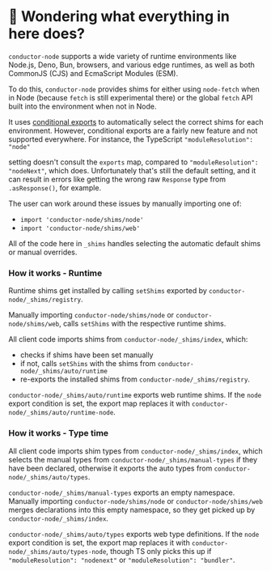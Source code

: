 # 👋 Wondering what everything in here does?

`conductor-node` supports a wide variety of runtime environments like Node.js, Deno, Bun, browsers, and various
edge runtimes, as well as both CommonJS (CJS) and EcmaScript Modules (ESM).

To do this, `conductor-node` provides shims for either using `node-fetch` when in Node (because `fetch` is still experimental there) or the global `fetch` API built into the environment when not in Node.

It uses [conditional exports](https://nodejs.org/api/packages.html#conditional-exports) to
automatically select the correct shims for each environment. However, conditional exports are a fairly new
feature and not supported everywhere. For instance, the TypeScript `"moduleResolution": "node"`

setting doesn't consult the `exports` map, compared to `"moduleResolution": "nodeNext"`, which does.
Unfortunately that's still the default setting, and it can result in errors like
getting the wrong raw `Response` type from `.asResponse()`, for example.

The user can work around these issues by manually importing one of:

- `import 'conductor-node/shims/node'`
- `import 'conductor-node/shims/web'`

All of the code here in `_shims` handles selecting the automatic default shims or manual overrides.

### How it works - Runtime

Runtime shims get installed by calling `setShims` exported by `conductor-node/_shims/registry`.

Manually importing `conductor-node/shims/node` or `conductor-node/shims/web`, calls `setShims` with the respective runtime shims.

All client code imports shims from `conductor-node/_shims/index`, which:

- checks if shims have been set manually
- if not, calls `setShims` with the shims from `conductor-node/_shims/auto/runtime`
- re-exports the installed shims from `conductor-node/_shims/registry`.

`conductor-node/_shims/auto/runtime` exports web runtime shims.
If the `node` export condition is set, the export map replaces it with `conductor-node/_shims/auto/runtime-node`.

### How it works - Type time

All client code imports shim types from `conductor-node/_shims/index`, which selects the manual types from `conductor-node/_shims/manual-types` if they have been declared, otherwise it exports the auto types from `conductor-node/_shims/auto/types`.

`conductor-node/_shims/manual-types` exports an empty namespace.
Manually importing `conductor-node/shims/node` or `conductor-node/shims/web` merges declarations into this empty namespace, so they get picked up by `conductor-node/_shims/index`.

`conductor-node/_shims/auto/types` exports web type definitions.
If the `node` export condition is set, the export map replaces it with `conductor-node/_shims/auto/types-node`, though TS only picks this up if `"moduleResolution": "nodenext"` or `"moduleResolution": "bundler"`.
